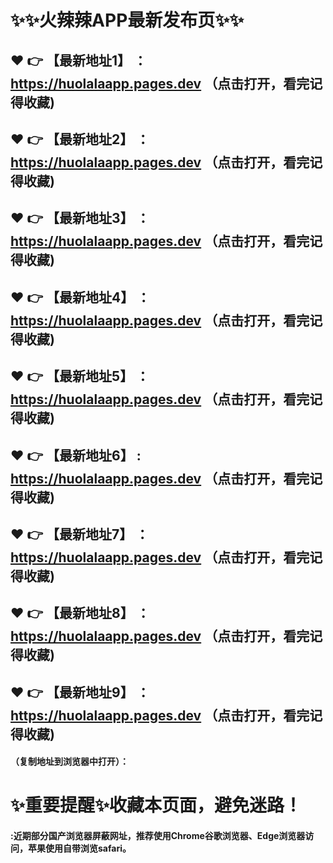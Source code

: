 # :sparkles::sparkles:火辣辣APP最新发布页:sparkles::sparkles:

 :heart: :point_right: 【最新地址1】 ：https://huolalaapp.pages.dev   （点击打开，看完记得收藏)
 ------
 :heart: :point_right: 【最新地址2】 ：https://huolalaapp.pages.dev   （点击打开，看完记得收藏)
 ------
 :heart: :point_right: 【最新地址3】 ：https://huolalaapp.pages.dev   （点击打开，看完记得收藏)
 ------
 :heart: :point_right: 【最新地址4】 ：https://huolalaapp.pages.dev   （点击打开，看完记得收藏)
 ------
 :heart: :point_right: 【最新地址5】 ：https://huolalaapp.pages.dev   （点击打开，看完记得收藏)
 ------
 :heart: :point_right: 【最新地址6】 : https://huolalaapp.pages.dev  （点击打开，看完记得收藏)
 ------
 :heart: :point_right: 【最新地址7】 ：https://huolalaapp.pages.dev   （点击打开，看完记得收藏)
 ------
 :heart: :point_right: 【最新地址8】 ：https://huolalaapp.pages.dev   （点击打开，看完记得收藏)
 ------
 :heart: :point_right: 【最新地址9】 ：https://huolalaapp.pages.dev  （点击打开，看完记得收藏)
  ------

  
#### （复制地址到浏览器中打开）：
# :sparkles:重要提醒:sparkles:收藏本页面，避免迷路！
#### :近期部分国产浏览器屏蔽网址，推荐使用Chrome谷歌浏览器、Edge浏览器访问，苹果使用自带浏览safari。
